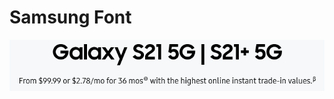# Samsung Font
![alt text](https://raw.githubusercontent.com/arnabmunshi/fontface/master/samsung/Screenshot_2021-06-01%20Mobile%20TV%20Home%20Electronics%20Home%20Appliances%20Samsung%20US(1).png)
